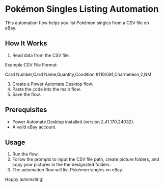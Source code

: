 # Pokémon Singles Listing Automation

This automation flow helps you list Pokémon singles from a CSV file on eBay.

## How It Works

1. Read data from the CSV file.
   
Example CSV File Format:

Card Number,Card Name,Quantity,Condition
#110/091,Charmeleon,2,NM


3. Create a Power Automate Desktop flow.
4. Paste the code into the main flow.
5. Save the flow.

## Prerequisites

- Power Automate Desktop installed (version 2.41.170.24032).
- A valid eBay account.

## Usage

1. Run the flow.
2. Follow the prompts to input the CSV file path, create picture folders, and copy your pictures in the the designated folders.
3. The automation flow will list Pokémon singles on eBay.

Happy automating!



